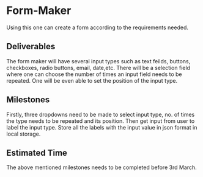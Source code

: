 # Form-Maker
Using this one can create a form according to the requirements needed.

## Deliverables
The form maker will have several input types such as text feilds, buttons, checkboxes, radio buttons, email, date,etc. 
There will be a selection field where one can choose the number of times an input field needs to be repeated. 
One will be even able to set the position of the input type. 

## Milestones
Firstly, three dropdowns need to be made to select input type, no. of times the type needs to be repeated and its position.
Then get input from user to label the input type.
Store all the labels with the input value in json format in local storage.

## Estimated Time
The above mentioned milestones needs to be completed before 3rd March.
